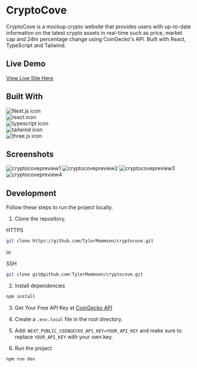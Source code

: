 # CryptoCove

CryptoCove is a mockup crypto website that provides users with up-to-date information on the latest crypto assets in real-time such as price, market cap and 24hr percentage change using CoinGecko's API. Built with React, TypeScript and Tailwind.

## Live Demo

[View Live Site Here](https://tylermommsen-cryptocove.vercel.app/)

## Built With

<div>
  <img src="https://img.shields.io/badge/Next-black?style=for-the-badge&logo=next.js&logoColor=white" alt="Next.js icon">
  </br>
  <img src="https://img.shields.io/badge/react-%2320232a.svg?style=for-the-badge&logo=react&logoColor=%2361DAFB" alt="react icon">
  </br>
  <img src="https://img.shields.io/badge/typescript-%23007ACC.svg?style=for-the-badge&logo=typescript&logoColor=white" alt="typescript icon">
  </br>
  <img src="https://img.shields.io/badge/tailwindcss-%2338B2AC.svg?style=for-the-badge&logo=tailwind-css&logoColor=white" alt="tailwind icon">
  </br>
  <img src="https://img.shields.io/badge/threejs-black?style=for-the-badge&logo=three.js&logoColor=white" alt="three.js icon">
  </br>
</div>

## Screenshots

![cryptocovepreview1](https://github.com/TylerMommsen/cryptocove/assets/65496518/46b6d73b-d076-48d2-a338-ba996658d1f8)
![cryptocovepreview2](https://github.com/TylerMommsen/cryptocove/assets/65496518/2429f537-e7b5-4fb0-bfb6-ad157cc77825)
![cryptocovepreview3](https://github.com/TylerMommsen/cryptocove/assets/65496518/7c44d2be-2562-4ec0-91c0-b5ef1fab33c0)
![cryptocovepreview4](https://github.com/TylerMommsen/cryptocove/assets/65496518/dcd396e1-bb29-4fbb-ad2c-3f80a923a02d)

## Development

Follow these steps to run the project locally.

1. Clone the repository.

HTTPS

```sh
git clone https://github.com/TylerMommsen/cryptocove.git
```

or

SSH

```sh
git clone git@github.com:TylerMommsen/cryptocove.git
```

2. Install dependencies

```sh
npm install
```

3. Get Your Free API Key at [CoinGecko API](https://www.coingecko.com/en/api)

4. Create a <code>.env.local</code> file in the root directory.

5. Add: <code>NEXT_PUBLIC_COINGECKO_API_KEY=YOUR_API_KEY</code> and make sure to replace <code>YOUR_API_KEY</code> with your own key.

6. Run the project

```sh
npm run dev
```

